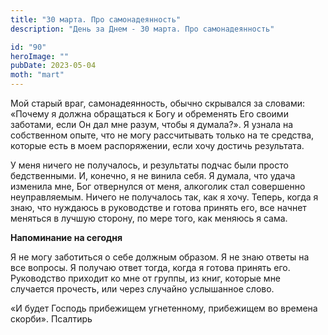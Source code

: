 ```yaml
---
title: "30 марта. Про самонадеянность"
description: "День за Днем - 30 марта. Про самонадеянность"

id: "90"
heroImage: ""
pubDate: 2023-05-04
moth: "mart"
---
```


Мой старый враг, самонадеянность, обычно скрывался за словами: «Почему я
должна обращаться к Богу и обременять Его своими заботами, если Он дал мне
разум, чтобы я думала?». Я узнала на собственном опыте, что не могу
рассчитывать только на те средства, которые есть в моем распоряжении, если
хочу достичь результата.

У меня ничего не получалось, и результаты подчас были просто бедственными. И,
конечно, я не винила себя. Я думала, что удача изменила мне, Бог отвернулся от
меня, алкоголик стал совершенно неуправляемым. Ничего не получалось так, как я
хочу. Теперь, когда я знаю, что нуждаюсь в руководстве и готова принять его,
все начнет меняться в лучшую сторону, по мере того, как меняюсь я сама.

**Напоминание на сегодня**

Я не могу заботиться о себе должным образом. Я не знаю ответы на все вопросы.
Я получаю ответ тогда, когда я готова принять его. Руководство приходит ко мне
от группы, из книг, которые мне случается прочесть, или через случайно
услышанное слово.

«И будет Господь прибежищем угнетенному, прибежищем во времена скорби».
Псалтирь
